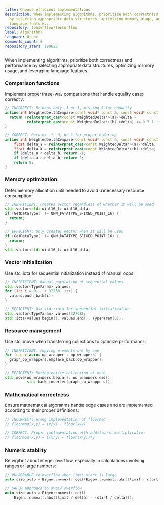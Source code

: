 ```yaml
---
title: Choose efficient implementations
description: When implementing algorithms, prioritize both correctness and performance
  by selecting appropriate data structures, optimizing memory usage, and leveraging
  language features.
repository: tensorflow/tensorflow
label: Algorithms
language: Other
comments_count: 6
repository_stars: 190625
---
```


When implementing algorithms, prioritize both correctness and performance by selecting appropriate data structures, optimizing memory usage, and leveraging language features.

### Comparison functions
Implement proper three-way comparisons that handle equality cases correctly:

```cpp
// INCORRECT: Returns only -1 or 1, missing 0 for equality
inline int WeightedDeltaCompare(const void* const a, const void* const b) {
  return (reinterpret_cast<const WeightedDelta*>(a)->delta -
          reinterpret_cast<const WeightedDelta*>(b)->delta) <= 0 ? 1 : -1;
}

// CORRECT: Returns -1, 0, or 1 for proper ordering
inline int WeightedDeltaCompare(const void* const a, const void* const b) {
    float delta_a = reinterpret_cast<const WeightedDelta*>(a)->delta;
    float delta_b = reinterpret_cast<const WeightedDelta*>(b)->delta;
    if (delta_a < delta_b) return -1;
    if (delta_a > delta_b) return 1;
    return 0;
}
```

### Memory optimization
Defer memory allocation until needed to avoid unnecessary resource consumption:

```cpp
// INEFFICIENT: Creates vector regardless of whether it will be used
std::vector<std::uint16_t> uint16_data;
if (GetDataType() != QNN_DATATYPE_SFIXED_POINT_16) {
  return;
}

// EFFICIENT: Only creates vector when it will be used
if (GetDataType() != QNN_DATATYPE_SFIXED_POINT_16) {
  return;
}
std::vector<std::uint16_t> uint16_data;
```

### Vector initialization
Use std::iota for sequential initialization instead of manual loops:

```cpp
// INEFFICIENT: Manual population of sequential values
std::vector<TypeParam> values;
for (int i = 0; i < 32768; i++) {
  values.push_back(i);
}

// EFFICIENT: Use std::iota for sequential initialization
std::vector<TypeParam> values(32768);
std::iota(values.begin(), values.end(), TypeParam(0));
```

### Resource management
Use std::move when transferring collections to optimize performance:

```cpp
// INEFFICIENT: Copying elements one by one
for (const auto& op_wrapper : op_wrappers) {
  graph_op_wrappers.emplace_back(op_wrapper);
}

// EFFICIENT: Moving entire collection at once
std::move(op_wrappers.begin(), op_wrappers.end(),
          std::back_inserter(graph_op_wrappers));
```

### Mathematical correctness
Ensure mathematical algorithms handle edge cases and are implemented according to their proper definitions:

```cpp
// INCORRECT: Wrong implementation of floormod
// floormod(x,y) = (x/y) - floor(x/y)

// CORRECT: Proper implementation with additional multiplication
// floormod(x,y) = ((x/y) - floor(x/y))*y
```

### Numeric stability
Be vigilant about integer overflow, especially in calculations involving ranges or large numbers:

```cpp
// VULNERABLE to overflow when limit-start is large
auto size_auto = Eigen::numext::ceil(Eigen::numext::abs((limit - start) / delta));

// SAFER approach to avoid overflow
auto size_auto = Eigen::numext::ceil(
    Eigen::numext::abs((limit / delta) - (start / delta)));
```